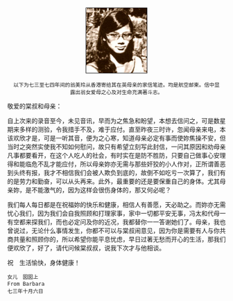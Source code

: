  <center>

![翁美玲](../../img/letter/qing_qiu_fu_mu_yao_ren_rang.jpg)


    以下为七三至七四年间的翁美玲从香港寄给其在英母亲的家信笔迹。均是航空邮柬。信中显
    露出翁女爱母之心及对生命充满著斗志。

 </center>

敬爱的棠叔和母亲：

自上次来的录音至今，未见音讯，早而为之焦急和盼望，本想去信问之，可是数星期来多样的测验，令我措手不及，难于应付。直至昨夜三时许，忽闻母亲来电，本该欢欣才是，可是一听其音，便为之心寒，知道母亲必定有事而使妳焦操不安，但当时之突然实使我不知如何慰问，故只有希望立刻写此封信，一问其原因和劝母亲凡事都要看开，在这个人吃人的社会，有时实在是防不胜防，只要自己做事心安理得和能临危不乱才能应付，所以母亲妳亦无需与那些奸狡的小人作对，正所谓善恶到头终有报，我才不相信我们会被人欺负到底的，故倒不如吃亏一次算了，我们有的是劳力和勤奋，可以从头再来。此外，最重要的还是要保重自己的身体。尤其母亲妳，是不能激气的，因为这样会很伤身体的，那又何必呢？

我们每人每日都是在祝福妳的快乐和健康，相信人有善愿，天必助之。而妳亦无需忧心我们，因为我们会自我照顾和打理家事，家中一切都平安无事，冯太和代母一有空都来探我们，而也必定问及你的近况，我都替你一一答谢她们了。母亲，我也曾说过，无论什么事情发生，你都不可以与棠叔闹意见，因为你是需要有人与你共商共量和照顾你的，所以希望你能平息忧虑，早日过著无愁而开心的生活，那我们便欢欣了，好了，请代问候棠叔叔，说我下次才与他相谈。

祝　生活愉快，身体健康！

    女儿　囡囡上
    From Barbara
    七三年十月六日